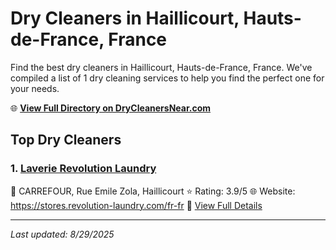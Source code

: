 # Dry Cleaners in Haillicourt, Hauts-de-France, France

Find the best dry cleaners in Haillicourt, Hauts-de-France, France. We've compiled a list of 1 dry cleaning services to help you find the perfect one for your needs.

🌐 **[View Full Directory on DryCleanersNear.com](https://drycleanersnear.com/city/France/Hauts-de-France/Haillicourt)**

## Top Dry Cleaners

### 1. [Laverie Revolution Laundry](https://drycleanersnear.com/dryCleaner/68ae67fdc95ff2c6096b1bcf/laverie-revolution-laundry)
📍 CARREFOUR, Rue Emile Zola, Haillicourt
⭐ Rating: 3.9/5
🌐 Website: https://stores.revolution-laundry.com/fr-fr
🔗 [View Full Details](https://drycleanersnear.com/dryCleaner/68ae67fdc95ff2c6096b1bcf/laverie-revolution-laundry)


---

*Last updated: 8/29/2025*
